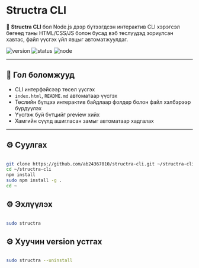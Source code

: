 # Structra CLI

🚀 **Structra CLI** бол Node.js дээр бүтээгдсэн интерактив CLI хэрэгсэл бөгөөд таны HTML/CSS/JS болон бусад вэб төслүүдэд зориулсан хавтас, файл үүсгэх үйл явцыг автоматжуулдаг.

![version](https://img.shields.io/badge/version-1.1.1-blue)
![status](https://img.shields.io/badge/status-active-brightgreen)
![node](https://img.shields.io/badge/node-%3E%3D16.0.0-lightgrey)

---

## 🧰 Гол боломжууд

- CLI интерфэйсээр төсөл үүсгэх
- `index.html`, `README.md` автоматаар үүсгэх
- Төслийн бүтцээ интерактив байдлаар фолдер болон файл хэлбэрээр бүрдүүлэх
- Үүсгэж буй бүтцийг preview хийх
- Хамгийн сүүлд ашигласан замыг автоматаар хадгалах

---

## ⚙️ Суулгах

```bash

git clone https://github.com/ab24367010/structra-cli.git ~/structra-cli
cd ~/structra-cli
npm install
sudo npm install -g .
cd ~

```

## ⚙️ Эхлүүлэх

```bash

sudo structra

```

## ⚙️ Хуучин version устгах

```bash

sudo structra --uninstall